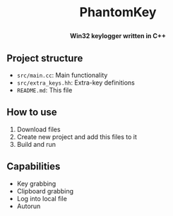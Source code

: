 <h1><p align="center">PhantomKey</p></h1>
<p align="center"><b>Win32 keylogger written in C++</b></p>

## Project structure

- `src/main.cc`: Main functionality
- `src/extra_keys.hh`: Extra-key definitions
- `README.md`: This file

## How to use

1. Download files
2. Create new project and add this files to it
3. Build and run

## Capabilities

- Key grabbing
- Clipboard grabbing
- Log into local file
- Autorun
